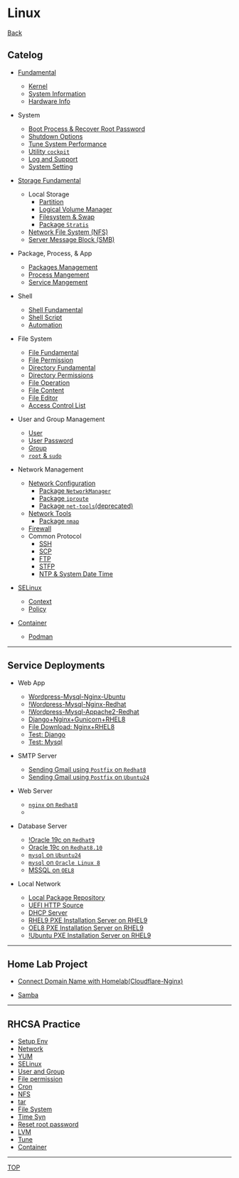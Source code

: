 # Linux

[Back](../../index.md)

## Catelog

- [Fundamental](./fundamental/linux_fundamental/linux_fundamental.md)

  - [Kernel](./fundamental/kernel/kernel.md)
  - [System Information](./fundamental/systeminfo/systeminfo.md)
  - [Hardware Info](./fundamental/hardware/hardware.md)

- System

  - [Boot Process & Recover Root Password](./system/boot/boot.md)
  - [Shutdown Options](./system/shutdown/shutdown.md)
  - [Tune System Performance](./system/tune_perform/tune_perform.md)
  - [Utility `cockpit`](./system/cockpit/cockpit.md)
  - [Log and Support](./system/log/log.md)
  - [System Setting](./system/setting/setting.md)

- [Storage Fundamental](./storage/storage_fun/storage_fun.md)

  - Local Storage
    - [Partition](./storage/partition/partition.md)
    - [Logical Volume Manager](./storage/lvm/lvm.md)
    - [Filesystem & Swap](./storage/fs_swap/fs_swap.md)
    - [Package `Stratis`](./storage/stratis/stratis.md)
  - [Network File System (NFS)](./storage/nfs/nfs.md)
  - [Server Message Block (SMB)](./storage/samba/samba.md)

- Package, Process, & App

  - [Packages Management](./software/package/package.md)
  - [Process Mangement](./software/process/process.md)
  - [Service Mangement](./software/service/service.md)

- Shell

  - [Shell Fundamental](./shell/shell_fundamental/shell_fundamental.md)
  - [Shell Script](./shell/shell_script/shell_script.md)
  - [Automation](./shell/automation/automation.md)

- File System

  - [File Fundamental](./filesystem/file_fundamental/file_fundamental.md)
  - [File Permission](./filesystem/file_permission/file_permission.md)
  - [Directory Fundamental](./filesystem/directory/directory.md)
  - [Directory Permissions](./filesystem/directory/directory_permission.md)
  - [File Operation](./filesystem/file_operation/file_operation.md)
  - [File Content](./filesystem/file_content/file_content.md)
  - [File Editor](./filesystem/file_editor/file_editor.md)
  - [Access Control List](./filesystem/acl/acl.md)

- User and Group Management

  - [User](./user_group/user/user.md)
  - [User Password](./user_group/pwd/pwd.md)
  - [Group](./user_group/group/group.md)
  - [`root` & `sudo`](./user_group/root_sudo/root_sudo.md)

- Network Management

  - [Network Configuration](./network/network_config/network_config.md)
    - [Package `NetworkManager`](./network/NetworkManager/NetworkManager.md)
    - [Package `iproute`](./network/iproute/iproute.md)
    - [Package `net-tools`(deprecated)](./network/net-tools/net-tools.md)
  - [Network Tools](./network/network_tool/network_tool.md)
    - [Package `nmap`](./network/nmap/nmap.md)
  - [Firewall](./network/firewall/firewall.md)
  - Common Protocol
    - [SSH](./network/ssh/ssh.md)
    - [SCP](./network/scp/scp.md)
    - [FTP](./network/ftp/ftp.md)
    - [STFP](./network/stfp/stfp.md)
    - [NTP & System Date Time](./network/ntp/ntp.md)

- [SELinux](./selinux/selinux/selinux.md)
  - [Context](./selinux/context/context.md)
  - [Policy](./selinux/policy/policy.md)
- [Container](./container/container/container.md)
  - [Podman](./container/podman/podman.md)

---

## Service Deployments

- Web App

  - [Wordpress-Mysql-Nginx-Ubuntu](./project/wordpress_mysql_nginx_ubuntu.md)
  - [!Wordpress-Mysql-Nginx-Redhat](./project/wordpress_mysql_nginx_redhat.md)
  - [!Wordpress-Mysql-Appache2-Redhat](./project/wordpress_mysql_appache2_redhat.md)
  - [Django+Nginx+Gunicorn+RHEL8](./server_web/django_nginx_gunicorn_ol8/django_nginx_gunicorn_ol8.md)
  - [File Download: Nginx+RHEL8](./server_web/file_download_nginx_ol8/file_download_nginx_ol8.md)
  - [Test: Django](./server_web/test_django/test_django.md)
  - [Test: Mysql](./server_web/test_mysql/test_mysql.md)

- SMTP Server
  - [Sending Gmail using `Postfix` on `Redhat8`](./project/gmail-postfix-redhat8/gmail-postfix-redhat8.md)
  - [Sending Gmail using `Postfix` on `Ubuntu24`](./project/gmail-postfix-ubuntu24/gmail-postfix-ubuntu24.md)
- Web Server
  - [`nginx` on `Redhat8`](./server_web/nginx-redhat8/nginx-redhat8.md)
  - [](./server_web/nginx-redhat8/nginx-redhat8.md)
- Database Server

  - [!Oracle 19c on `Redhat9`](./server_db/orcl19_redhat9/orcl19_redhat9.md)
  - [Oracle 19c on `Redhat8.10`](./server_db/orcl19_redhat8/orcl19_redhat8.md)
  - [`mysql` on `Ubuntu24`](./server_db/mysql_ubuntu24/mysql_ubuntu24.md)
  - [`mysql` on `Oracle Linux 8`](./server_db/mysql_ol8/mysql_ol8.md)
  - [MSSQL on `OEL8`](./server_db/mssql_ol8/mssql_ol8.md)

- Local Network
  - [Local Package Repository](./package_repo_rhel9/package_repo_rhel9.md)
  - [UEFI HTTP Source](./uefi_http_server/uefi_http_server.md)
  - [DHCP Server](./dhcp_server_rhel9/dhcp_server_rhel9.md)
  - [RHEL9 PXE Installation Server on RHEL9 ](./rhel9_pxe_install_server/rhel9_pxe_install_server.md)
  - [OEL8 PXE Installation Server on RHEL9](./oel8_pxe_install_server/oel8_pxe_install_server.md)
  - [!Ubuntu PXE Installation Server on RHEL9](./ubuntu_pxe_install_server/ubuntu_pxe_install_server.md)

---

## Home Lab Project

- [Connect Domain Name with Homelab(Cloudflare-Nginx)](./homelab/cloudflare_dns_tunnel/cloudflare_dns_tunnel.md)

- [Samba](./homelab/samba/samba.md)

---

## RHCSA Practice

- [Setup Env](./rhcsa/env/env.md)
- [Network](./rhcsa/network/network.md)
- [YUM](./rhcsa/yum/yum.md)
- [SELinux](./rhcsa/selinux/selinux.md)
- [User and Group](./rhcsa/user_group/user_group.md)
- [File permission](./rhcsa/file_permission/file_permission.md)
- [Cron](./rhcsa/cron/cron.md)
- [NFS](./rhcsa/nfs/nfs.md)
- [tar](./rhcsa/tar/tar.md)
- [File System](./rhcsa/fs/fs.md)
- [Time Syn](./rhcsa/chrony/chrony.md)
- [Reset root password](./rhcsa/reset_root/reset_root.md)
- [LVM](./rhcsa/lvm/lvm.md)
- [Tune](./rhcsa/tune/tune.md)
- [Container](./rhcsa/container/container.md)

---

[TOP](#linux)
